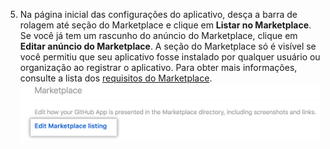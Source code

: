 5. Na página inicial das configurações do aplicativo, desça a barra de rolagem até seção do Marketplace e clique em **Listar no Marketplace**. Se você já tem um rascunho do anúncio do Marketplace, clique em **Editar anúncio do Marketplace**. A seção do Marketplace só é visível se você permitiu que seu aplicativo fosse instalado por qualquer usuário ou organização ao registrar o aplicativo.  Para obter mais informações, consulte a lista dos [requisitos do Marketplace](/apps/marketplace/creating-and-submitting-your-app-for-approval/requirements-for-listing-an-app-on-github-marketplace/). ![link para editar sua listagem do GitHub Marketplace](/assets/images/marketplace/marketplace_edit_listing_text.png)
